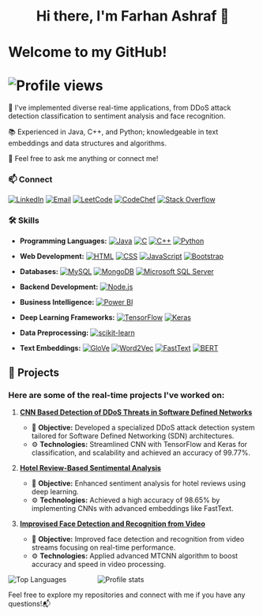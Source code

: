 <div align="center">

# Hi there, I'm Farhan Ashraf 👋

</div>

# Welcome to my GitHub! &nbsp;&nbsp;&nbsp;&nbsp;&nbsp;&nbsp;&nbsp;&nbsp;&nbsp;&nbsp;&nbsp;&nbsp;&nbsp;&nbsp;&nbsp;&nbsp;&nbsp;&nbsp;&nbsp;&nbsp;&nbsp;&nbsp;&nbsp;&nbsp;&nbsp;&nbsp;&nbsp;&nbsp;&nbsp;&nbsp;&nbsp;&nbsp;&nbsp;&nbsp;&nbsp;&nbsp;&nbsp;&nbsp;&nbsp;&nbsp;&nbsp;&nbsp;&nbsp;&nbsp;&nbsp;&nbsp;&nbsp;&nbsp;&nbsp;&nbsp;![Profile views](https://komarev.com/ghpvc/?username=farhanashraf4&color=blue)

🔧 I've implemented diverse real-time applications, from DDoS attack detection classification to sentiment analysis and face recognition.

📚 Experienced in Java, C++, and Python; knowledgeable in text embeddings and data structures and algorithms. 

💬 Feel free to ask me anything or connect me!

### 📫 Connect

[![LinkedIn](https://img.shields.io/badge/-LinkedIn-blue?style=flat&logo=Linkedin&logoColor=white)](https://www.linkedin.com/in/farhan-ashraf-87b01189/)  [![Email](https://img.shields.io/badge/-Gmail-red?style=flat&logo=Gmail&logoColor=white)](mailto:farhanashraf4@gmail.com)  [![LeetCode](https://img.shields.io/badge/-LeetCode-blue?style=flat&logo=LeetCode&logoColor=white)](https://leetcode.com/u/farhanashraf4/) 
 [![CodeChef](https://img.shields.io/badge/-CodeChef-orange?style=flat&logo=CodeChef&logoColor=white)](https://www.codechef.com/users/farhanashraf)  [![Stack Overflow](https://img.shields.io/badge/-Stack%20Overflow-FE7A16?style=flat&logo=Stack%20Overflow&logoColor=white)](https://stackoverflow.com/users/27192760/farhan-ashraf)



### 🛠️ Skills

- **Programming Languages:** [![Java](https://img.shields.io/badge/-Java-007396?style=flat&logo=java&logoColor=white)](https://www.java.com/)  [![C](https://img.shields.io/badge/-C-A8B9CC?style=flat&logo=C&logoColor=white)](https://en.wikipedia.org/wiki/C_(programming_language))  [![C++](https://img.shields.io/badge/-C++-00599C?style=flat&logo=cplusplus&logoColor=white)](https://isocpp.org/)  [![Python](https://img.shields.io/badge/-Python-3776AB?style=flat&logo=Python&logoColor=white)](https://www.python.org/)
  
- **Web Development:** [![HTML](https://img.shields.io/badge/-HTML5-E34F26?style=flat&logo=html5&logoColor=white)](https://developer.mozilla.org/en-US/docs/Web/HTML)  [![CSS](https://img.shields.io/badge/-CSS3-1572B6?style=flat&logo=css3&logoColor=white)](https://developer.mozilla.org/en-US/docs/Web/CSS)  [![JavaScript](https://img.shields.io/badge/-JavaScript-F7DF1E?style=flat&logo=javascript&logoColor=black)](https://developer.mozilla.org/en-US/docs/Web/JavaScript)  [![Bootstrap](https://img.shields.io/badge/-Bootstrap-563D7C?style=flat&logo=bootstrap&logoColor=white)](https://getbootstrap.com/)

- **Databases:** [![MySQL](https://img.shields.io/badge/-MySQL-4479A1?style=flat&logo=mysql&logoColor=white)](https://www.mysql.com/)  [![MongoDB](https://img.shields.io/badge/-MongoDB-47A248?style=flat&logo=mongodb&logoColor=white)](https://www.mongodb.com/)  [![Microsoft SQL Server](https://img.shields.io/badge/-Microsoft%20SQL%20Server-CC2927?style=flat&logo=microsoft-sql-server&logoColor=white)](https://www.microsoft.com/en-us/sql-server)

- **Backend Development:** [![Node.js](https://img.shields.io/badge/-Node.js-339933?style=flat&logo=nodedotjs&logoColor=white)](https://nodejs.org/)

- **Business Intelligence:** [![Power BI](https://img.shields.io/badge/-Power%20BI-F2C811?style=flat&logo=power-bi&logoColor=black)](https://powerbi.microsoft.com/)

- **Deep Learning Frameworks:** [![TensorFlow](https://img.shields.io/badge/-TensorFlow-FF6F00?style=flat&logo=TensorFlow&logoColor=white)](https://www.tensorflow.org/)  [![Keras](https://img.shields.io/badge/-Keras-D00000?style=flat&logo=Keras&logoColor=white)](https://keras.io/)

- **Data Preprocessing:** [![scikit-learn](https://img.shields.io/badge/-scikit--learn-F7931E?style=flat&logo=scikit-learn&logoColor=white)](https://scikit-learn.org/)

- **Text Embeddings:** [![GloVe](https://img.shields.io/badge/-GloVe-00A7D0?style=flat)](https://nlp.stanford.edu/projects/glove/)  [![Word2Vec](https://img.shields.io/badge/-Word2Vec-4CAF50?style=flat&logo=Google&logoColor=white)](https://code.google.com/archive/p/word2vec/)  [![FastText](https://img.shields.io/badge/-FastText-0085CA?style=flat&logo=Facebook&logoColor=white)](https://fasttext.cc/)  [![BERT](https://img.shields.io/badge/-BERT-FFA000?style=flat&logo=Google&logoColor=white)](https://github.com/google-research/bert)


## 🚀 Projects

### Here are some of the real-time projects I've worked on:

1. **[CNN Based Detection of DDoS Threats in Software Defined Networks](https://github.com/farhanashraf4/CNN-Based-Detection-of-DDoS-Threats-in-Software-Defined-Networks)**
   - 🎯 **Objective:** Developed a specialized DDoS attack detection system tailored for Software Defined Networking (SDN) architectures.
   - ⚙️ **Technologies:** Streamlined CNN with TensorFlow and Keras for classification, and scalability and achieved an accuracy of 99.77%.

2. **[Hotel Review-Based Sentimental Analysis](https://github.com/farhanashraf4/Hotel-Review-Based-Sentimental-Analysis)**
   - 🎯 **Objective:** Enhanced sentiment analysis for hotel reviews using deep learning.
   - ⚙️ **Technologies:** Achieved a high accuracy of 98.65% by implementing CNNs with advanced embeddings like FastText.

3. **[Improvised Face Detection and Recognition from Video](https://github.com/farhanashraf4/Improvised-Face-Detection-and-Recognition-from-video)**
   - 🎯 **Objective:** Improved face detection and recognition from video streams focusing on real-time performance.
   - ⚙️ **Technologies:** Applied advanced MTCNN algorithm to boost accuracy and speed in video processing.

<p align="left">
  <img src="https://github-readme-stats.vercel.app/api/top-langs/?username=farhanashraf4&layout=compact&theme=radical" alt="Top Languages" />
  &nbsp;&nbsp;&nbsp;&nbsp;&nbsp;&nbsp;&nbsp;&nbsp;&nbsp;&nbsp;&nbsp;&nbsp;&nbsp;&nbsp;<!-- Adjust the number of &nbsp; for desired spacing -->
  <img src="https://github-readme-stats.vercel.app/api?username=farhanashraf4&show_icons=true&theme=radical" alt="Profile stats" />
</p>

    

Feel free to explore my repositories and connect with me if you have any questions!📬

